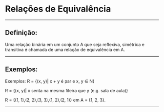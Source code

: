 # Relações de Equivalência

----------------------------------------------------------------

Definição:
----------

Uma relação binária em um conjunto A que seja reflexiva, simétrica e transitiva 
é chamada de uma relação de equivalência em A.

----------------------------------------------------------------

Exemplos:
----------

Exemplos:
R = {(x, y)| x + y é par e x, y ∈ N}

R = {(x, y)| x senta na mesma fileira que y (e.g. sala de aula)}

R = {(1, 1),(2, 2),(3, 3),(1, 2),(2, 1)} em A = {1, 2, 3}.
    
----------------------------------------------------------------
    
    